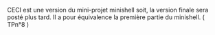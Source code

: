 CECI est une version du mini-projet minishell soit, la version finale sera posté plus tard.
Il a pour équivalence la première partie du minishell. ( TPn°8 )